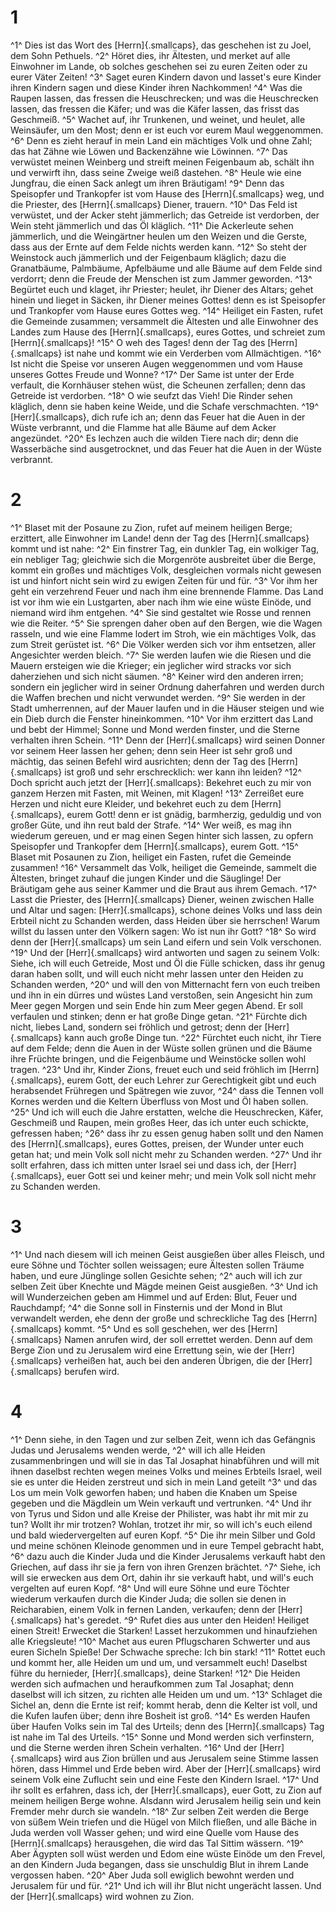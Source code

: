# 1
^1^ Dies ist das Wort des [Herrn]{.smallcaps}, das geschehen ist zu Joel, dem Sohn Pethuels. ^2^ Höret dies, ihr Ältesten, und merket auf alle Einwohner im Lande, ob solches geschehen sei zu euren Zeiten oder zu eurer Väter Zeiten! ^3^ Saget euren Kindern davon und lasset's eure Kinder ihren Kindern sagen und diese Kinder ihren Nachkommen! ^4^ Was die Raupen lassen, das fressen die Heuschrecken; und was die Heuschrecken lassen, das fressen die Käfer; und was die Käfer lassen, das frisst das Geschmeiß. ^5^ Wachet auf, ihr Trunkenen, und weinet, und heulet, alle Weinsäufer, um den Most; denn er ist euch vor eurem Maul weggenommen. ^6^ Denn es zieht herauf in mein Land ein mächtiges Volk und ohne Zahl; das hat Zähne wie Löwen und Backenzähne wie Löwinnen. ^7^ Das verwüstet meinen Weinberg und streift meinen Feigenbaum ab, schält ihn und verwirft ihn, dass seine Zweige weiß dastehen. ^8^ Heule wie eine Jungfrau, die einen Sack anlegt um ihren Bräutigam! ^9^ Denn das Speisopfer und Trankopfer ist vom Hause des [Herrn]{.smallcaps} weg, und die Priester, des [Herrn]{.smallcaps} Diener, trauern. ^10^ Das Feld ist verwüstet, und der Acker steht jämmerlich; das Getreide ist verdorben, der Wein steht jämmerlich und das Öl kläglich. ^11^ Die Ackerleute sehen jämmerlich, und die Weingärtner heulen um den Weizen und die Gerste, dass aus der Ernte auf dem Felde nichts werden kann. ^12^ So steht der Weinstock auch jämmerlich und der Feigenbaum kläglich; dazu die Granatbäume, Palmbäume, Apfelbäume und alle Bäume auf dem Felde sind verdorrt; denn die Freude der Menschen ist zum Jammer geworden. ^13^ Begürtet euch und klaget, ihr Priester; heulet, ihr Diener des Altars; gehet hinein und lieget in Säcken, ihr Diener meines Gottes! denn es ist Speisopfer und Trankopfer vom Hause eures Gottes weg. ^14^ Heiliget ein Fasten, rufet die Gemeinde zusammen; versammelt die Ältesten und alle Einwohner des Landes zum Hause des [Herrn]{.smallcaps}, eures Gottes, und schreiet zum [Herrn]{.smallcaps}! ^15^ O weh des Tages! denn der Tag des [Herrn]{.smallcaps} ist nahe und kommt wie ein Verderben vom Allmächtigen. ^16^ Ist nicht die Speise vor unseren Augen weggenommen und vom Hause unseres Gottes Freude und Wonne? ^17^ Der Same ist unter der Erde verfault, die Kornhäuser stehen wüst, die Scheunen zerfallen; denn das Getreide ist verdorben. ^18^ O wie seufzt das Vieh! Die Rinder sehen kläglich, denn sie haben keine Weide, und die Schafe verschmachten. ^19^ [Herr]{.smallcaps}, dich rufe ich an; denn das Feuer hat die Auen in der Wüste verbrannt, und die Flamme hat alle Bäume auf dem Acker angezündet. ^20^ Es lechzen auch die wilden Tiere nach dir; denn die Wasserbäche sind ausgetrocknet, und das Feuer hat die Auen in der Wüste verbrannt.

# 2
^1^ Blaset mit der Posaune zu Zion, rufet auf meinem heiligen Berge; erzittert, alle Einwohner im Lande! denn der Tag des [Herrn]{.smallcaps} kommt und ist nahe: ^2^ Ein finstrer Tag, ein dunkler Tag, ein wolkiger Tag, ein nebliger Tag; gleichwie sich die Morgenröte ausbreitet über die Berge, kommt ein großes und mächtiges Volk, desgleichen vormals nicht gewesen ist und hinfort nicht sein wird zu ewigen Zeiten für und für. ^3^ Vor ihm her geht ein verzehrend Feuer und nach ihm eine brennende Flamme. Das Land ist vor ihm wie ein Lustgarten, aber nach ihm wie eine wüste Einöde, und niemand wird ihm entgehen. ^4^ Sie sind gestaltet wie Rosse und rennen wie die Reiter. ^5^ Sie sprengen daher oben auf den Bergen, wie die Wagen rasseln, und wie eine Flamme lodert im Stroh, wie ein mächtiges Volk, das zum Streit gerüstet ist. ^6^ Die Völker werden sich vor ihm entsetzen, aller Angesichter werden bleich. ^7^ Sie werden laufen wie die Riesen und die Mauern ersteigen wie die Krieger; ein jeglicher wird stracks vor sich daherziehen und sich nicht säumen. ^8^ Keiner wird den anderen irren; sondern ein jeglicher wird in seiner Ordnung daherfahren und werden durch die Waffen brechen und nicht verwundet werden. ^9^ Sie werden in der Stadt umherrennen, auf der Mauer laufen und in die Häuser steigen und wie ein Dieb durch die Fenster hineinkommen. ^10^ Vor ihm erzittert das Land und bebt der Himmel; Sonne und Mond werden finster, und die Sterne verhalten ihren Schein. ^11^ Denn der [Herr]{.smallcaps} wird seinen Donner vor seinem Heer lassen her gehen; denn sein Heer ist sehr groß und mächtig, das seinen Befehl wird ausrichten; denn der Tag des [Herrn]{.smallcaps} ist groß und sehr erschrecklich: wer kann ihn leiden? ^12^ Doch spricht auch jetzt der [Herr]{.smallcaps}: Bekehret euch zu mir von ganzem Herzen mit Fasten, mit Weinen, mit Klagen! ^13^ Zerreißet eure Herzen und nicht eure Kleider, und bekehret euch zu dem [Herrn]{.smallcaps}, eurem Gott! denn er ist gnädig, barmherzig, geduldig und von großer Güte, und ihn reut bald der Strafe. ^14^ Wer weiß, es mag ihn wiederum gereuen, und er mag einen Segen hinter sich lassen, zu opfern Speisopfer und Trankopfer dem [Herrn]{.smallcaps}, eurem Gott. ^15^ Blaset mit Posaunen zu Zion, heiliget ein Fasten, rufet die Gemeinde zusammen! ^16^ Versammelt das Volk, heiliget die Gemeinde, sammelt die Ältesten, bringet zuhauf die jungen Kinder und die Säuglinge! Der Bräutigam gehe aus seiner Kammer und die Braut aus ihrem Gemach. ^17^ Lasst die Priester, des [Herrn]{.smallcaps} Diener, weinen zwischen Halle und Altar und sagen: [Herr]{.smallcaps}, schone deines Volks und lass dein Erbteil nicht zu Schanden werden, dass Heiden über sie herrschen! Warum willst du lassen unter den Völkern sagen: Wo ist nun ihr Gott? ^18^ So wird denn der [Herr]{.smallcaps} um sein Land eifern und sein Volk verschonen. ^19^ Und der [Herr]{.smallcaps} wird antworten und sagen zu seinem Volk: Siehe, ich will euch Getreide, Most und Öl die Fülle schicken, dass ihr genug daran haben sollt, und will euch nicht mehr lassen unter den Heiden zu Schanden werden, ^20^ und will den von Mitternacht fern von euch treiben und ihn in ein dürres und wüstes Land verstoßen, sein Angesicht hin zum Meer gegen Morgen und sein Ende hin zum Meer gegen Abend. Er soll verfaulen und stinken; denn er hat große Dinge getan. ^21^ Fürchte dich nicht, liebes Land, sondern sei fröhlich und getrost; denn der [Herr]{.smallcaps} kann auch große Dinge tun. ^22^ Fürchtet euch nicht, ihr Tiere auf dem Felde; denn die Auen in der Wüste sollen grünen und die Bäume ihre Früchte bringen, und die Feigenbäume und Weinstöcke sollen wohl tragen. ^23^ Und ihr, Kinder Zions, freuet euch und seid fröhlich im [Herrn]{.smallcaps}, eurem Gott, der euch Lehrer zur Gerechtigkeit gibt und euch herabsendet Frühregen und Spätregen wie zuvor, ^24^ dass die Tennen voll Kornes werden und die Keltern Überfluss von Most und Öl haben sollen. ^25^ Und ich will euch die Jahre erstatten, welche die Heuschrecken, Käfer, Geschmeiß und Raupen, mein großes Heer, das ich unter euch schickte, gefressen haben; ^26^ dass ihr zu essen genug haben sollt und den Namen des [Herrn]{.smallcaps}, eures Gottes, preisen, der Wunder unter euch getan hat; und mein Volk soll nicht mehr zu Schanden werden. ^27^ Und ihr sollt erfahren, dass ich mitten unter Israel sei und dass ich, der [Herr]{.smallcaps}, euer Gott sei und keiner mehr; und mein Volk soll nicht mehr zu Schanden werden.

# 3
^1^ Und nach diesem will ich meinen Geist ausgießen über alles Fleisch, und eure Söhne und Töchter sollen weissagen; eure Ältesten sollen Träume haben, und eure Jünglinge sollen Gesichte sehen; ^2^ auch will ich zur selben Zeit über Knechte und Mägde meinen Geist ausgießen. ^3^ Und ich will Wunderzeichen geben am Himmel und auf Erden: Blut, Feuer und Rauchdampf; ^4^ die Sonne soll in Finsternis und der Mond in Blut verwandelt werden, ehe denn der große und schreckliche Tag des [Herrn]{.smallcaps} kommt. ^5^ Und es soll geschehen, wer des [Herrn]{.smallcaps} Namen anrufen wird, der soll errettet werden. Denn auf dem Berge Zion und zu Jerusalem wird eine Errettung sein, wie der [Herr]{.smallcaps} verheißen hat, auch bei den anderen Übrigen, die der [Herr]{.smallcaps} berufen wird.

# 4
^1^ Denn siehe, in den Tagen und zur selben Zeit, wenn ich das Gefängnis Judas und Jerusalems wenden werde, ^2^ will ich alle Heiden zusammenbringen und will sie in das Tal Josaphat hinabführen und will mit ihnen daselbst rechten wegen meines Volks und meines Erbteils Israel, weil sie es unter die Heiden zerstreut und sich in mein Land geteilt ^3^ und das Los um mein Volk geworfen haben; und haben die Knaben um Speise gegeben und die Mägdlein um Wein verkauft und vertrunken. ^4^ Und ihr von Tyrus und Sidon und alle Kreise der Philister, was habt ihr mit mir zu tun? Wollt ihr mir trotzen? Wohlan, trotzet ihr mir, so will ich's euch eilend und bald wiedervergelten auf euren Kopf. ^5^ Die ihr mein Silber und Gold und meine schönen Kleinode genommen und in eure Tempel gebracht habt, ^6^ dazu auch die Kinder Juda und die Kinder Jerusalems verkauft habt den Griechen, auf dass ihr sie ja fern von ihren Grenzen brächtet. ^7^ Siehe, ich will sie erwecken aus dem Ort, dahin ihr sie verkauft habt, und will's euch vergelten auf euren Kopf. ^8^ Und will eure Söhne und eure Töchter wiederum verkaufen durch die Kinder Juda; die sollen sie denen in Reicharabien, einem Volk in fernen Landen, verkaufen; denn der [Herr]{.smallcaps} hat's geredet. ^9^ Rufet dies aus unter den Heiden! Heiliget einen Streit! Erwecket die Starken! Lasset herzukommen und hinaufziehen alle Kriegsleute! ^10^ Machet aus euren Pflugscharen Schwerter und aus euren Sicheln Spieße! Der Schwache spreche: Ich bin stark! ^11^ Rottet euch und kommt her, alle Heiden um und um, und versammelt euch! Daselbst führe du hernieder, [Herr]{.smallcaps}, deine Starken! ^12^ Die Heiden werden sich aufmachen und heraufkommen zum Tal Josaphat; denn daselbst will ich sitzen, zu richten alle Heiden um und um. ^13^ Schlaget die Sichel an, denn die Ernte ist reif; kommt herab, denn die Kelter ist voll, und die Kufen laufen über; denn ihre Bosheit ist groß. ^14^ Es werden Haufen über Haufen Volks sein im Tal des Urteils; denn des [Herrn]{.smallcaps} Tag ist nahe im Tal des Urteils. ^15^ Sonne und Mond werden sich verfinstern, und die Sterne werden ihren Schein verhalten. ^16^ Und der [Herr]{.smallcaps} wird aus Zion brüllen und aus Jerusalem seine Stimme lassen hören, dass Himmel und Erde beben wird. Aber der [Herr]{.smallcaps} wird seinem Volk eine Zuflucht sein und eine Feste den Kindern Israel. ^17^ Und ihr sollt es erfahren, dass ich, der [Herr]{.smallcaps}, euer Gott, zu Zion auf meinem heiligen Berge wohne. Alsdann wird Jerusalem heilig sein und kein Fremder mehr durch sie wandeln. ^18^ Zur selben Zeit werden die Berge von süßem Wein triefen und die Hügel von Milch fließen, und alle Bäche in Juda werden voll Wasser gehen; und wird eine Quelle vom Hause des [Herrn]{.smallcaps} herausgehen, die wird das Tal Sittim wässern. ^19^ Aber Ägypten soll wüst werden und Edom eine wüste Einöde um den Frevel, an den Kindern Juda begangen, dass sie unschuldig Blut in ihrem Lande vergossen haben. ^20^ Aber Juda soll ewiglich bewohnt werden und Jerusalem für und für. ^21^ Und ich will ihr Blut nicht ungerächt lassen. Und der [Herr]{.smallcaps} wird wohnen zu Zion.